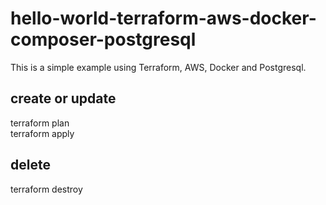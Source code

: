 # hello-world-terraform-aws-docker-composer-postgresql
This is a simple example using Terraform, AWS, Docker and Postgresql.

## create or update
terraform plan<br/>
terraform apply<br/>

## delete
terraform destroy
